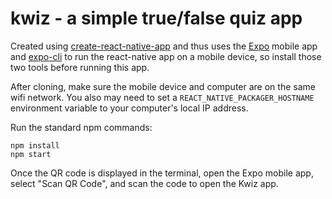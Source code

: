 # kwiz - a simple true/false quiz app

Created using [create-react-native-app](https://github.com/react-community/create-react-native-app) and thus uses the [Expo](https://expo.io/) mobile app and [expo-cli](https://github.com/expo/expo-cli) to run the react-native app on a mobile device, so install those two tools before running this app.

After cloning, make sure the mobile device and computer are on the same wifi network. You also may need to set a `REACT_NATIVE_PACKAGER_HOSTNAME` environment variable to your computer's local IP address. 

Run the standard npm commands: 

```
npm install
npm start
```

Once the QR code is displayed in the terminal, open the Expo mobile app, select "Scan QR Code", and scan the code to open the Kwiz app. 

